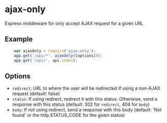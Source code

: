 # ajax-only

Express middleware for only accept AJAX request for a given URL

## Example

```js
	var ajaxOnly = require('ajax-only');
	app.get('/api/*', ajaxOnly([options]));
	app.get('/api/', api.index);
```

## Options

* `redirect`:  URL to where the user will be redirected if using a non-AJAX request (default: false)
* `status`: If using redirect, redirect it with this status. Otherwise, send a response with this status (default: 302 for `redirect`, 404 for `body`)
* `body`: If not using redirect, send a response with this body (default: 'Not found' or the http.STATUS_CODE for the given status)
